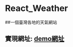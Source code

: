 # React_Weather
##一個臺灣各地的天氣網站
## 實現網址: <a href="https://yuelone.github.io/React_Weather/dist/#/Weatherpage/%E8%87%BA%E5%8C%97%E5%B8%82">demo網址</a>
